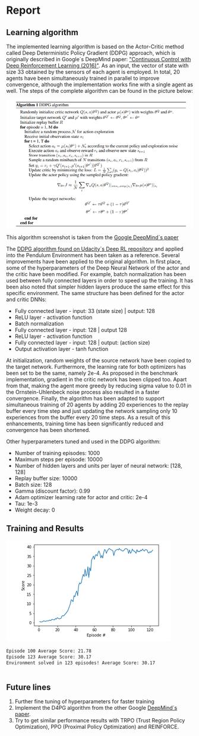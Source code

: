# Report

## Learning algorithm

The implemented learning algorithm is based on the Actor-Critic method called Deep Deterministic Policy Gradient (DDPG) approach, which is originally described in Google´s DeepMind paper: ["Continuous Control with Deep Reinforcement Learning (2016)"](https://arxiv.org/pdf/1509.02971.pdf). As an input, the vector of state with size 33 obtained by the sensors of each agent is employed. In total, 20 agents have been simultaneously trained in parallel to improve convergence, although the implementation works fine with a single agent as well. The steps of the complete algorithm can be found in the picture below:

![Deep Deterministic Policy Gradient (DDPG) algorithm](./images/DDPG.PNG)

This algorithm screenshot is taken from the [Google DeepMind´s paper](https://arxiv.org/pdf/1509.02971.pdf)


The [DDPG algorithm found on Udacity´s Deep RL repository](https://github.com/udacity/deep-reinforcement-learning/tree/master/ddpg-pendulum) and applied into the Pendulum Environment has been taken as a reference. Several improvements have been applied to the original algorithm. In first place, some of the hyperparameters of the Deep Neural Network of the actor and the critic have been modified. For example, batch normalization has been used between fully connected layers in order to speed up the training. It has been also noted that simpler hidden layers produce the same effect for this specific environment. The same structure has been defined for the actor and critic DNNs:

- Fully connected layer - input: 33 (state size) | output: 128
- ReLU layer - activation function
- Batch normalization
- Fully connected layer - input: 128 |  output 128
- ReLU layer - activation function
- Fully connected layer - input: 128 | output: (action size)
- Output activation layer - tanh function

At initialization, random weights of the source network have been copied to the target network. Furthermore, the learning rate for both optimizers has been set to be the same, namely 2e-4. As proposed in the benchmark implementation, gradient in the critic network has been clipped too. Apart from that, making the agent more greedy by reducing sigma value to 0.01 in the Ornstein-Uhlenbeck noise process also resulted in a faster convergence. Finally, the algorithm has been adapted to support simultaneous training of 20 agents by adding 20 experiences to the replay buffer every time step and just updating the network sampling only 10 experiences from the buffer every 20 time steps. As a result of this enhancements, training time has been significantly reduced and convergence has been shortened.

Other hyperparameters tuned and used in the DDPG algorithm:

- Number of training episodes: 1000
- Maximum steps per episode: 10000
- Number of hidden layers and units per layer of neural network: [128, 128]
- Replay buffer size: 10000
- Batch size: 128
- Gamma (discount factor): 0.99
- Adam optimizer learning rate for actor and critic: 2e-4
- Tau: 1e-3
- Weight decay: 0

## Training and Results

![results](./images/training.PNG)

```
Episode 100	Average Score: 21.78
Episode 123	Average Score: 30.17
Environment solved in 123 episodes!	Average Score: 30.17


```

## Future lines

1. Further fine tuning of hyperparameters for faster training
2. Implement the D4PG algorithm from the other Google [DeepMind´s paper](https://openreview.net/pdf?id=SyZipzbCb).
3. Try to get similar performance results with TRPO (Trust Region Policy Optimization), PPO (Proximal Policy Optimization) and REINFORCE.
